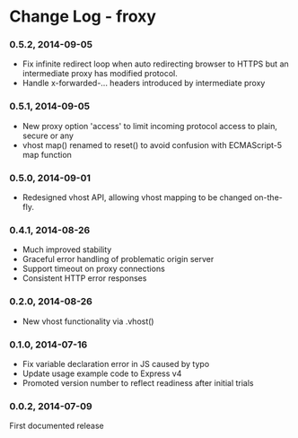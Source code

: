 # Change Log - froxy

### 0.5.2, 2014-09-05
* Fix infinite redirect loop when auto redirecting browser to HTTPS but an intermediate proxy has modified protocol.
* Handle x-forwarded-... headers introduced by intermediate proxy

### 0.5.1, 2014-09-05
* New proxy option 'access' to limit incoming protocol access to plain, secure or any
* vhost map() renamed to reset() to avoid confusion with ECMAScript-5 map function

### 0.5.0, 2014-09-01
* Redesigned vhost API, allowing vhost mapping to be changed on-the-fly.

### 0.4.1, 2014-08-26
* Much improved stability
* Graceful error handling of problematic origin server
* Support timeout on proxy connections
* Consistent HTTP error responses

### 0.2.0, 2014-08-26
* New vhost functionality via .vhost()

### 0.1.0, 2014-07-16
* Fix variable declaration error in JS caused by typo
* Update usage example code to Express v4
* Promoted version number to reflect readiness after initial trials

### 0.0.2, 2014-07-09
First documented release